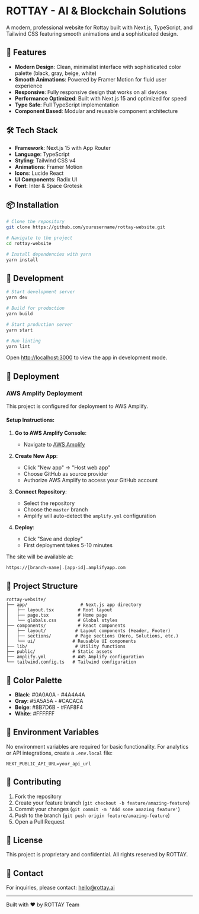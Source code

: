 # ROTTAY - AI & Blockchain Solutions

A modern, professional website for Rottay built with Next.js, TypeScript, and Tailwind CSS featuring smooth animations and a sophisticated design.

## 🚀 Features

- **Modern Design**: Clean, minimalist interface with sophisticated color palette (black, gray, beige, white)
- **Smooth Animations**: Powered by Framer Motion for fluid user experience
- **Responsive**: Fully responsive design that works on all devices
- **Performance Optimized**: Built with Next.js 15 and optimized for speed
- **Type Safe**: Full TypeScript implementation
- **Component Based**: Modular and reusable component architecture

## 🛠 Tech Stack

- **Framework**: Next.js 15 with App Router
- **Language**: TypeScript
- **Styling**: Tailwind CSS v4
- **Animations**: Framer Motion
- **Icons**: Lucide React
- **UI Components**: Radix UI
- **Font**: Inter & Space Grotesk

## 📦 Installation

```bash
# Clone the repository
git clone https://github.com/yourusername/rottay-website.git

# Navigate to the project
cd rottay-website

# Install dependencies with yarn
yarn install
```

## 🔧 Development

```bash
# Start development server
yarn dev

# Build for production
yarn build

# Start production server
yarn start

# Run linting
yarn lint
```

Open [http://localhost:3000](http://localhost:3000) to view the app in development mode.

## 🚀 Deployment

### AWS Amplify Deployment

This project is configured for deployment to AWS Amplify.

#### Setup Instructions:

1. **Go to AWS Amplify Console**:
   - Navigate to [AWS Amplify](https://console.aws.amazon.com/amplify/)
   
2. **Create New App**:
   - Click "New app" → "Host web app"
   - Choose GitHub as source provider
   - Authorize AWS Amplify to access your GitHub account

3. **Connect Repository**:
   - Select the repository
   - Choose the `master` branch
   - Amplify will auto-detect the `amplify.yml` configuration

4. **Deploy**:
   - Click "Save and deploy"
   - First deployment takes 5-10 minutes

The site will be available at:
```
https://[branch-name].[app-id].amplifyapp.com
```

## 📁 Project Structure

```
rottay-website/
├── app/                    # Next.js app directory
│   ├── layout.tsx         # Root layout
│   ├── page.tsx           # Home page
│   └── globals.css        # Global styles
├── components/            # React components
│   ├── layout/           # Layout components (Header, Footer)
│   ├── sections/         # Page sections (Hero, Solutions, etc.)
│   └── ui/              # Reusable UI components
├── lib/                  # Utility functions
├── public/              # Static assets
├── amplify.yml          # AWS Amplify configuration
└── tailwind.config.ts   # Tailwind configuration
```

## 🎨 Color Palette

- **Black**: #0A0A0A - #4A4A4A
- **Gray**: #5A5A5A - #CACACA
- **Beige**: #8B7D6B - #FAF8F4
- **White**: #FFFFFF

## 📝 Environment Variables

No environment variables are required for basic functionality. For analytics or API integrations, create a `.env.local` file:

```env
NEXT_PUBLIC_API_URL=your_api_url
```

## 🤝 Contributing

1. Fork the repository
2. Create your feature branch (`git checkout -b feature/amazing-feature`)
3. Commit your changes (`git commit -m 'Add some amazing feature'`)
4. Push to the branch (`git push origin feature/amazing-feature`)
5. Open a Pull Request

## 📄 License

This project is proprietary and confidential. All rights reserved by ROTTAY.

## 📧 Contact

For inquiries, please contact: hello@rottay.ai

---

Built with ❤️ by ROTTAY Team
